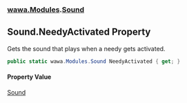 ### [wawa.Modules](wawa.Modules.md 'wawa.Modules').[Sound](Sound.md 'wawa.Modules.Sound')

## Sound.NeedyActivated Property

Gets the sound that plays when a needy gets activated.

```csharp
public static wawa.Modules.Sound NeedyActivated { get; }
```

#### Property Value
[Sound](Sound.md 'wawa.Modules.Sound')